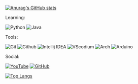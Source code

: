 
[![Anurag's GitHub stats](https://github-readme-stats.vercel.app/api?username=LunaAstris16&count_private=true&show_icons=true&theme=tokyonight)](https://github.com/anuraghazra/github-readme-stats)

Learning:

![Python](https://img.shields.io/badge/-Python-ffba01?style=for-the-badge&logo=python&logoColor=white)
![Java](https://img.shields.io/badge/Java-d65d0e?style=for-the-badge&logo=java&logoColor=white)

Tools:

![Git](https://img.shields.io/badge/Git-orange?style=for-the-badge&logo=Git&logoColor=white)
![Github](https://img.shields.io/badge/Github-gray?style=for-the-badge&logo=Github&logoColor=white)
![Intellij IDEA](https://img.shields.io/badge/Intellij-ff0066?style=for-the-badge&logo=IntelliJ-IDEA&logoColor=white)
![VScodium](https://img.shields.io/badge/VScodium-0084e0?style=for-the-badge&logo=visualstudiocode&logoColor=white)
![Arch](https://img.shields.io/badge/Arch%20Linux-009dff?style=for-the-badge&logo=archlinux&logoColor=white)
![Arduino](https://img.shields.io/badge/Arduino-00878F?style=for-the-badge&logo=arduino&logoColor=white)

Social:

[![YouTube](https://img.shields.io/youtube/channel/subscribers/UCW15iq1zNcbIvAKF3uc8AxA?color=c4302b&label=Luna&logo=youtube&logoColor=c4302b&style=for-the-badge)](https://www.youtube.com/channel/UCW15iq1zNcbIvAKF3uc8AxA)
[![GitHub](https://img.shields.io/github/followers/LunaAstris16?color=192841&label=Luna&logo=github&logoColor=192841&style=for-the-badge)](https://github.com/LunaAstris16)

[![Top Langs](https://github-readme-stats.vercel.app/api/top-langs/?username=LunaAstris16&hide=Mathematica&langs_count=8&layout=compact&theme=tokyonight)](https://github.com/anuraghazra/github-readme-stats)
